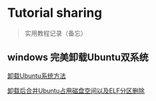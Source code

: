 # Tutorial sharing
> 实用教程记录（备忘）

## windows 完美卸载Ubuntu双系统

[卸载Ubuntu系统方法](https://www.cnblogs.com/xia-Autumn/p/6294055.html)

[卸载后合并Ubuntu占用磁盘空间以及ELF分区删除](https://blog.csdn.net/mtllyb/article/details/78635757)
